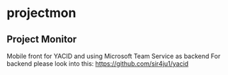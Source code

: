 # projectmon
## Project Monitor
Mobile front for YACID and using Microsoft Team Service as backend
For backend please look into this: https://github.com/sir4ju1/yacid
